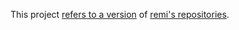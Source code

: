 This project [refers to a version](https://github.com/robertdebock/ansible-role-remi/blob/master/molecule/resources/playbook.yml) of [remi's repositories](https://blog.remirepo.net/pages/Config-en).
